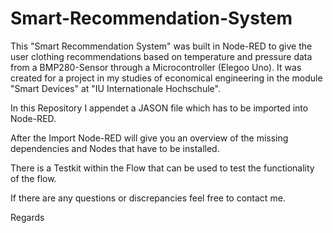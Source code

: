 # Smart-Recommendation-System
This "Smart Recommendation System" was built in Node-RED to give the user clothing recommendations based on temperature and pressure data from a BMP280-Sensor through a Microcontroller (Elegoo Uno). It was created for a project in my studies of economical engineering in the module "Smart Devices" at "IU Internationale Hochschule".

In this Repository I appendet a JASON file which has to be imported into Node-RED.

After the Import Node-RED will give you an overview of the missing dependencies and Nodes that have to be installed.

There is a Testkit within the Flow that can be used to test the functionality of the flow.

If there are any questions or discrepancies feel free to contact me.

Regards
